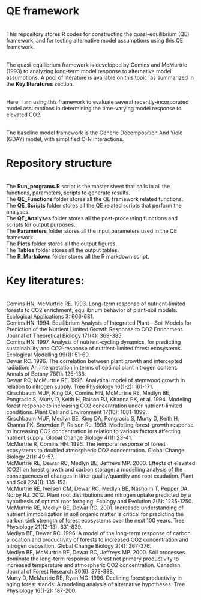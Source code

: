 # QE framework
    
<br/> This repository stores R codes for constructing the quasi-equilibrium (QE) framework, and for testing alternative model assumptions using this QE framework. 

<br/> The quasi-equilibrium framework is developed by Comins and McMurtrie (1993) to analyzing long-term model response to alternative model assumptions. A pool of literature is available on this topic, as summarized in the **Key literatures** section. 

<br/> Here, I am using this framework to evaluate several recently-incorporated model assumptions in determining the time-varying model response to elevated CO2. 

<br/> The baseline model framework is the Generic Decomposition And Yield (GDAY) model, with simplified C-N interactions.


# Repository structure
<br/> The **Run_programs.R** script is the master sheet that calls in all the functions, parameters, scripts to generate results. 
<br/> The **QE_Functions** folder stores all the QE framework related functions. 
<br/> The **QE_Scripts** folder stores all the QE related scripts that perform the analyses. 
<br/> The **QE_Analyses** folder stores all the post-processing functions and scripts for output purposes. 
<br/> The **Parameters** folder stores all the input parameters used in the QE framework. 
<br/> The **Plots** folder stores all the output figures. 
<br/> The **Tables** folder stores all the output tables. 
<br/> The **R_Markdown** folder stores all the R markdown script. 
    
# Key literatures:
    
<br/> Comins HN, McMurtrie RE. 1993. Long-term response of nutrient-limited forests to CO2 enrichment; equilibrium behavior of plant-soil models. Ecological Applications 3: 666-681.
<br/> Comins HN. 1994. Equilibrium Analysis of Integrated Plant—Soil Models for Prediction of the Nutrient Limited Growth Response to CO2 Enrichment. Journal of Theoretical Biology 171(4): 369-385.
<br/> Comins HN. 1997. Analysis of nutrient-cycling dynamics, for predicting sustainability and CO2-response of nutrient-limited forest ecosystems. Ecological Modelling 99(1): 51-69.
<br/> Dewar RC. 1996. The correlation between plant growth and intercepted radiation: An interpretation in terms of optimal plant nitrogen content. Annals of Botany 78(1): 125-136.
<br/> Dewar RC, McMurtrie RE. 1996. Analytical model of stemwood growth in relation to nitrogen supply. Tree Physiology 16(1-2): 161-171.
<br/> Kirschbaum MUF, King DA, Comins HN, McMurtrie RE, Medlyn BE, Pongracic S, Murty D, Keith H, Raison RJ, Khanna PK, et al. 1994. Modeling forest response to increasing CO2 concentration under nutrient-limited conditions. Plant Cell and Environment 17(10): 1081-1099.
<br/> Kirschbaum MUF, Medlyn BE, King DA, Pongracic S, Murty D, Keith H, Khanna PK, Snowdon P, Raison RJ. 1998. Modelling forest-growth response to increasing CO2 concentration in relation to various factors affecting nutrient supply. Global Change Biology 4(1): 23-41.
<br/> McMurtrie R, Comins HN. 1996. The temporal response of forest ecosystems to doubled atmospheric CO2 concentration. Global Change Biology 2(1): 49-57.
<br/> McMurtrie RE, Dewar RC, Medlyn BE, Jeffreys MP. 2000. Effects of elevated [CO2] on forest growth and carbon storage: a modelling analysis of the consequences of changes in litter quality/quantity and root exudation. Plant and Soil 224(1): 135-152.
<br/> McMurtrie RE, Iversen CM, Dewar RC, Medlyn BE, Näsholm T, Pepper DA, Norby RJ. 2012. Plant root distributions and nitrogen uptake predicted by a hypothesis of optimal root foraging. Ecology and Evolution 2(6): 1235-1250.
<br/> McMurtrie RE, Medlyn BE, Dewar RC. 2001. Increased understanding of nutrient immobilization in soil organic matter is critical for predicting the carbon sink strength of forest ecosystems over the next 100 years. Tree Physiology 21(12-13): 831-839.
<br/> Medlyn BE, Dewar RC. 1996. A model of the long-term response of carbon allocation and productivity of forests to increased CO2 concentration and nitrogen deposition. Global Change Biology 2(4): 367-376.
<br/> Medlyn BE, McMurtrie RE, Dewar RC, Jeffreys MP. 2000. Soil processes dominate the long-term response of forest net primary productivity to increased temperature and atmospheric CO2 concentration. Canadian Journal of Forest Research 30(6): 873-888.
<br/> Murty D, McMurtrie RE, Ryan MG. 1996. Declining forest productivity in aging forest stands: A modeling analysis of alternative hypotheses. Tree Physiology 16(1-2): 187-200.
